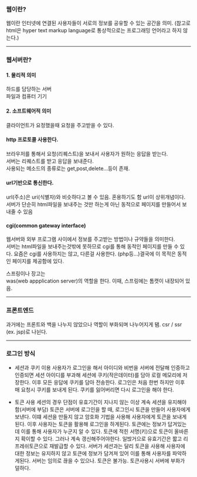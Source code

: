 ### 웹이란?

웹이란 인터넷에 연결된 사용자들이 서로의 정보를 공유할 수 있는 공간을 의미.
(참고로 html은 hyper text markup language로 통상적으로는 프로그래밍 언어라고 하지 않는다.)

***

### 웹서버란?
#### 1. 물리적 의미
하드를 담당하는 서버   
파일과 컴퓨터 기기

#### 2. 소프트웨어적 의미
클라이언트가 요정했을때 요청을 주고받을 수 있다.

#### http 프로토콜 사용한다.
브라우저를 통해서 요청(리퀘스트)을 보내서 사용자가 원하는 응답을 받는다.   
서버는 리퀘스트를 받고 응답을 보내준다.   
사용되는 메소드의 종류로는 get,post,delete...등이 존재.

#### url기반으로 통신한다.
url(주소)은 uri(식별자)와 비슷하다고 볼 수 있음. 혼용하기도 함 url이 상위개념이다.   
서버가 단순히 html파일을 보내주는 것만 하는게 아닌 동적으로 페이지를 만들어서 보내줄 수 있음

#### cgi(common gateway interface)
웹서버와 외부 프로그램 사이에서 정보를 주고받는 방법이나 규약들을 의미한다.   
서버는 html파일을 보내주는것밖에 못하므로 cgi를 통해 동적인 페이지를 만들 수 있다. 요즘은 cgi를 사용하지는 않고, 다른걸 사용한다. (php등...)결국에 이 목적은 동적인 페이지를 제공함에 있다. 

스프링이나 장고는   
was(web appplication server)의 역할을 한다. 이때, 스프링에는 톰캣이 내장되어 있음. 

***

### 프론트엔드
과거에는 프론트와 백을 나누지 않았으나 역할이 부화되며 나누어지게 됌.
csr / ssr (ex. jsp)로 나뉜다.

***

### 로그인 방식
* 세션과 쿠키 이용 
사용자가 로그인을 해서 아이디와 비번을 서버에 전달해 인증하고 인증되면 세션 아이디를 부과해 세션에 쿠키(작은데이터)를 담아 로컬 메모리에 저장한다. 이후 모든 응답에 쿠키를 담아 전송한다. 
로그인은 처음 한번 하지만 이후 매 요청시 쿠키를 보내게 된다.
쿠키를 잃어버리면 다시 로그인을 해야 한다.

* 토큰 사용
세션의 경우 단점이 유효기간이 지나지 않는 이상 계속 세션을 유지해야함(서버에 부담)
토큰은 서버에 로그인을 할 때, 로그인시 토큰을 만들어 사용자에게 보낸다. 이떄 세션을 만들지 않고 암호화 기법을 사용해 사용자에게 토큰을 보내게 된다. 이후 사용자는 토큰을 활용해 로그인을 하게된다. 토큰에는 정보가 답겨있는데 이를 통해 사용자가 누군지 알 수 있다. 토큰에 적힌 서명(키)으로 토큰이 올바른지 확이할 수 있다. 그러나 계속 갱신해주어야한다. 일밙거으로 유효기간은 짧고 리프레쉬토큰으로 재발급할 수 있다. 
서버가 세션과는 달리 토큰을 사용해 사용자에 대한 정보는 유지하지 않고 토큰에 정보가 담겨져 있어 이를 통해 사용자를 파악하게된다. 
서버는 임의로 끊을 수 있으나. 토큰은 불가능. 
토큰사용시 서버에 부화가 덜하다.
